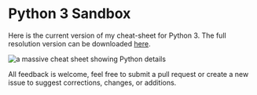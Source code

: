 # Python 3 Sandbox
Here is the current version of my cheat-sheet for Python 3.
The full resolution version can be downloaded [here](https://drive.google.com/file/d/1l2QqzHdfAmrQxy3aPAzy6UsL8Ol36hHZ/view?usp=sharing).

![a massive cheat sheet showing Python details](https://i.imgur.com/rW725sb.jpg)

All feedback is welcome, feel free to submit a pull request or create a new issue to suggest corrections, changes, or additions. &nbsp;
